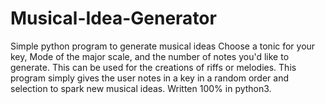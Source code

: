 # Musical-Idea-Generator
Simple python program to generate musical ideas
Choose a tonic for your key, Mode of the major scale, and the number of notes you'd like to generate.
This can be used for the creations of riffs or melodies. 
This program simply gives the user notes in a key in a random order and selection to spark new musical ideas.
Written 100% in python3.
